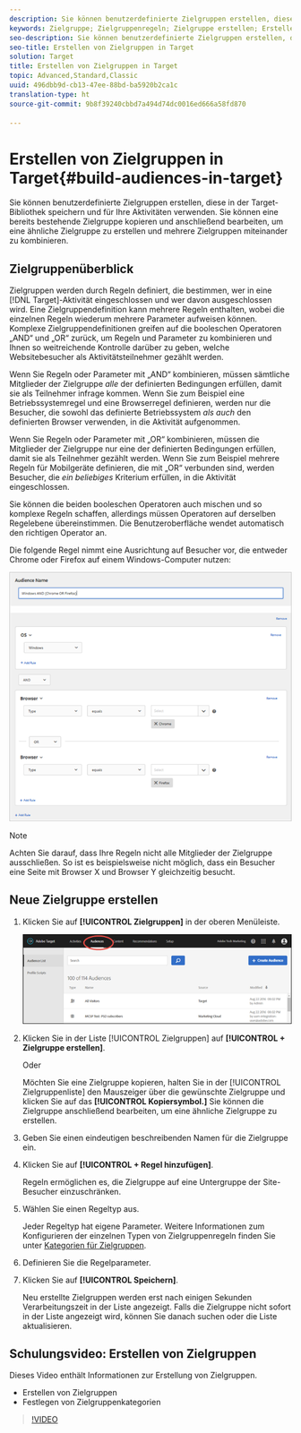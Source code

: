 ```yaml
---
description: Sie können benutzerdefinierte Zielgruppen erstellen, diese in der Target-Bibliothek speichern und für Ihre Aktivitäten verwenden. Sie können eine bereits bestehende Zielgruppe kopieren und anschließend bearbeiten, um eine ähnliche Zielgruppe zu erstellen und mehrere Zielgruppen miteinander zu kombinieren.
keywords: Zielgruppe; Zielgruppenregeln; Zielgruppe erstellen; Erstellen von Zielgruppen
seo-description: Sie können benutzerdefinierte Zielgruppen erstellen, diese in der Target-Bibliothek speichern und für Ihre Aktivitäten verwenden. Sie können eine bereits bestehende Zielgruppe kopieren und anschließend bearbeiten, um eine ähnliche Zielgruppe zu erstellen und mehrere Zielgruppen miteinander zu kombinieren.
seo-title: Erstellen von Zielgruppen in Target
solution: Target
title: Erstellen von Zielgruppen in Target
topic: Advanced,Standard,Classic
uuid: 496dbb9d-cb13-47ee-88bd-ba5920b2ca1c
translation-type: ht
source-git-commit: 9b8f39240cbbd7a494d74dc0016ed666a58fd870

---
```



# Erstellen von Zielgruppen in Target{#build-audiences-in-target}

Sie können benutzerdefinierte Zielgruppen erstellen, diese in der Target-Bibliothek speichern und für Ihre Aktivitäten verwenden. Sie können eine bereits bestehende Zielgruppe kopieren und anschließend bearbeiten, um eine ähnliche Zielgruppe zu erstellen und mehrere Zielgruppen miteinander zu kombinieren.

## Zielgruppenüberblick

Zielgruppen werden durch Regeln definiert, die bestimmen, wer in eine [!DNL Target]-Aktivität eingeschlossen und wer davon ausgeschlossen wird. Eine Zielgruppendefinition kann mehrere Regeln enthalten, wobei die einzelnen Regeln wiederum mehrere Parameter aufweisen können. Komplexe Zielgruppendefinitionen greifen auf die booleschen Operatoren „AND“ und „OR“ zurück, um Regeln und Parameter zu kombinieren und Ihnen so weitreichende Kontrolle darüber zu geben, welche Websitebesucher als Aktivitätsteilnehmer gezählt werden.

Wenn Sie Regeln oder Parameter mit „AND“ kombinieren, müssen sämtliche Mitglieder der Zielgruppe *alle* der definierten Bedingungen erfüllen, damit sie als Teilnehmer infrage kommen. Wenn Sie zum Beispiel eine Betriebssystemregel und eine Browserregel definieren, werden nur die Besucher, die sowohl das definierte Betriebssystem *als auch* den definierten Browser verwenden, in die Aktivität aufgenommen.

Wenn Sie Regeln oder Parameter mit „OR“ kombinieren, müssen die Mitglieder der Zielgruppe nur eine der definierten Bedingungen erfüllen, damit sie als Teilnehmer gezählt werden. Wenn Sie zum Beispiel mehrere Regeln für Mobilgeräte definieren, die mit „OR“ verbunden sind, werden Besucher, die *ein beliebiges* Kriterium erfüllen, in die Aktivität eingeschlossen.

Sie können die beiden booleschen Operatoren auch mischen und so komplexe Regeln schaffen, allerdings müssen Operatoren auf derselben Regelebene übereinstimmen. Die Benutzeroberfläche wendet automatisch den richtigen Operator an.

Die folgende Regel nimmt eine Ausrichtung auf Besucher vor, die entweder Chrome oder Firefox auf einem Windows-Computer nutzen:

![](assets/audience_create.png)

>[!NOTE]
>
>Achten Sie darauf, dass Ihre Regeln nicht alle Mitglieder der Zielgruppe ausschließen. So ist es beispielsweise nicht möglich, dass ein Besucher eine Seite mit Browser X und Browser Y gleichzeitig besucht.

## Neue Zielgruppe erstellen

1. Klicken Sie auf **[!UICONTROL Zielgruppen]** in der oberen Menüleiste.

   ![](assets/audiences_list.png)

1. Klicken Sie in der Liste [!UICONTROL Zielgruppen] auf **[!UICONTROL + Zielgruppe erstellen]**.

   Oder

   Möchten Sie eine Zielgruppe kopieren, halten Sie in der [!UICONTROL Zielgruppenliste] den Mauszeiger über die gewünschte Zielgruppe und klicken Sie auf das **[!UICONTROL Kopiersymbol.]** Sie können die Zielgruppe anschließend bearbeiten, um eine ähnliche Zielgruppe zu erstellen.

1. Geben Sie einen eindeutigen beschreibenden Namen für die Zielgruppe ein.
1. Klicken Sie auf **[!UICONTROL + Regel hinzufügen]**.

   Regeln ermöglichen es, die Zielgruppe auf eine Untergruppe der Site-Besucher einzuschränken.
1. Wählen Sie einen Regeltyp aus.

   Jeder Regeltyp hat eigene Parameter. Weitere Informationen zum Konfigurieren der einzelnen Typen von Zielgruppenregeln finden Sie unter [Kategorien für Zielgruppen](../../c-target/c-audiences/c-target-rules/target-rules.md#concept_E3A77E42F1644503A829B5107B20880D).
1. Definieren Sie die Regelparameter.
1. Klicken Sie auf **[!UICONTROL Speichern]**.

   Neu erstellte Zielgruppen werden erst nach einigen Sekunden Verarbeitungszeit in der Liste angezeigt. Falls die Zielgruppe nicht sofort in der Liste angezeigt wird, können Sie danach suchen oder die Liste aktualisieren.

## Schulungsvideo: Erstellen von Zielgruppen

Dieses Video enthält Informationen zur Erstellung von Zielgruppen.

* Erstellen von Zielgruppen
* Festlegen von Zielgruppenkategorien

>[!VIDEO](https://video.tv.adobe.com/v/17392)